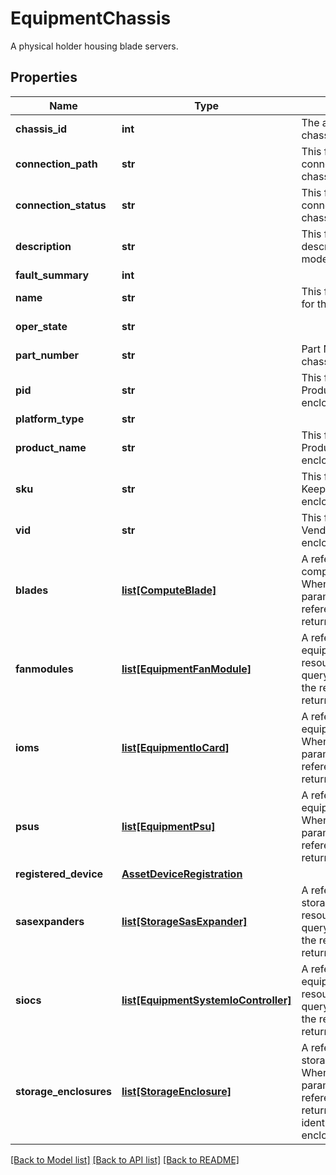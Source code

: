 # EquipmentChassis

A physical holder housing blade servers. 
## Properties
Name | Type | Description | Notes
------------ | ------------- | ------------- | -------------
**chassis_id** | **int** | The assigned identifier for a chassis.   | [optional] [readonly] 
**connection_path** | **str** | This field identifies the connectivity path for the chassis enclosure.   | [optional] [readonly] 
**connection_status** | **str** | This field identifies the connectivity status for the chassis enclosure.   | [optional] [readonly] 
**description** | **str** | This field is to provide description for chassis model.   | [optional] [readonly] 
**fault_summary** | **int** |  | [optional] 
**name** | **str** | This field identifies the name for the chassis enclosure.   | [optional] [readonly] 
**oper_state** | **str** |  | [optional] [readonly] 
**part_number** | **str** | Part Number identifier for the chassis enclosure.   | [optional] [readonly] 
**pid** | **str** | This field identifies the Product ID for the chassis enclosure.   | [optional] [readonly] 
**platform_type** | **str** |  | [optional] 
**product_name** | **str** | This field identifies the Product Name for the chassis enclosure.   | [optional] [readonly] 
**sku** | **str** | This field identifies the Stock Keeping Unit for the chassis enclosure.   | [optional] [readonly] 
**vid** | **str** | This field identifies the Vendor ID for the chassis enclosure.    | [optional] [readonly] 
**blades** | [**list[ComputeBlade]**](ComputeBlade.md) | A reference to a computeBlade resource. When the $expand query parameter is specified, the referenced resource is returned inline.  | [optional] [readonly] 
**fanmodules** | [**list[EquipmentFanModule]**](EquipmentFanModule.md) | A reference to a equipmentFanModule resource. When the $expand query parameter is specified, the referenced resource is returned inline.  | [optional] [readonly] 
**ioms** | [**list[EquipmentIoCard]**](EquipmentIoCard.md) | A reference to a equipmentIoCard resource. When the $expand query parameter is specified, the referenced resource is returned inline.  | [optional] [readonly] 
**psus** | [**list[EquipmentPsu]**](EquipmentPsu.md) | A reference to a equipmentPsu resource. When the $expand query parameter is specified, the referenced resource is returned inline.  | [optional] [readonly] 
**registered_device** | [**AssetDeviceRegistration**](.md) |  | [optional] 
**sasexpanders** | [**list[StorageSasExpander]**](StorageSasExpander.md) | A reference to a storageSasExpander resource. When the $expand query parameter is specified, the referenced resource is returned inline.  | [optional] [readonly] 
**siocs** | [**list[EquipmentSystemIoController]**](EquipmentSystemIoController.md) | A reference to a equipmentSystemIoController resource. When the $expand query parameter is specified, the referenced resource is returned inline.  | [optional] [readonly] 
**storage_enclosures** | [**list[StorageEnclosure]**](StorageEnclosure.md) | A reference to a storageEnclosure resource. When the $expand query parameter is specified, the referenced resource is returned inline. This field identifies the chassis enclosures.  | [optional] [readonly] 

[[Back to Model list]](../README.md#documentation-for-models) [[Back to API list]](../README.md#documentation-for-api-endpoints) [[Back to README]](../README.md)


